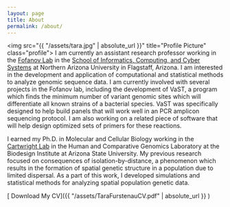 ```yaml
---
layout: page
title: About
permalink: /about/
---
```


<img src="{{ "/assets/tara.jpg" | absolute_url }}" title="Profile Picture" class="profile">
I am currently an assistant research professor working in the [Fofanov Lab](http://www.fofanovlab.us/) in the [School of Informatics, Computing, and Cyber Systems](http://nau.edu/siccs/) at Northern Arizona University in Flagstaff, Arizona. I am interested in the development and application of computational and statistical methods to analyze genomic sequence data. I am currently involved with several projects in the Fofanov lab, including the development of VaST, a program which finds the minimum number of variant genomic sites which will differentiate all known strains of a bacterial species. VaST was specifically designed to help build panels that will work well in an PCR amplicon sequencing protocol. I am also working on a related piece of software that will help design optimized sets of primers for these reactions.
  		  
I earned my Ph.D. in Molecular and Cellular Biology working in the [Cartwright Lab](http://cartwrig.ht) in the Human and Comparative Genomics Laboratory at the Biodesign Institute at Arizona State University. My previous research focused on consequences of isolation-by-distance, a phenomenon which results in the formation of spatial genetic structure in a population due to limited dispersal. As a part of this work, I developed simulations and statistical methods for analyzing spatial population genetic data.


[<i class="glyphicon glyphicon-download-alt" style="color:myblue"></i> Download My CV]({{  "/assets/TaraFurstenauCV.pdf" | absolute_url }} )
